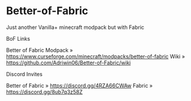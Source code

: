 # Better-of-Fabric
Just another Vanilla+ minecraft modpack but with Fabric

BoF Links

Better of Fabric Modpack » https://www.curseforge.com/minecraft/modpacks/better-of-fabric
Wiki » https://github.com/Adriwin06/Better-of-Fabric/wiki

Discord Invites

Better of Fabric » https://discord.gg/4RZA66CWAw
Fabric » https://discord.gg/8ub7q3z58Z
